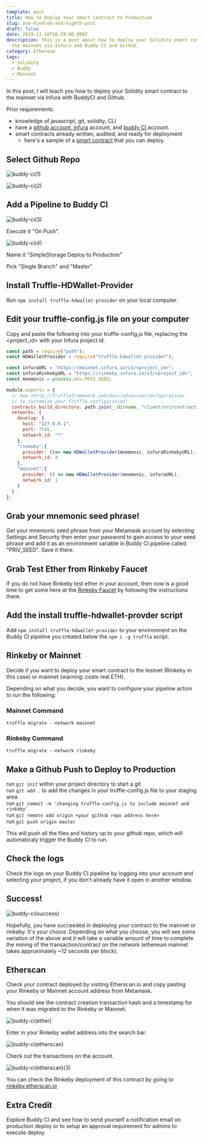 ```yaml
---
template: post
title: How to Deploy Your Smart Contract to Production
slug: one-hundred-and-eighth-post
draft: false
date: 2019-11-10T16:29:00.000Z
description: This is a post about how to deploy your Solidity smart contract to
  the mainnet via Infura and Buddy CI and Github.
category: Ethereum
tags:
  - Solidity
  - Buddy
  - Mainnet
---
```


In this post, I will teach you how to deploy your Solidity smart contract to the mainnet via Infura with BuddyCI and Github. 

Prior requirements: 
  - knowledge of javascript, git, solidity, CLI <br/>
  - have a <a href="https://www.github.com/">github account, <a href="www.infura.io">infura</a> account, and <a href="https://buddy.works/">buddy CI </a> account. <br/>
  - smart contracts already written, audited, and ready for deployment<br/>
      - here's a sample of a <a href="https://github.com/maxgrok/SimpleStorage/">smart contract</a> that you can deploy. <br/>

## Select Github Repo

![buddy-ci(1)](./buddy-ci(1).png)<br/>

![buddy-ci(2)](./buddy-ci(2).png)<br/>

## Add a Pipeline to Buddy CI
![buddy-ci(3)](./buddy-ci(3).png)<br/>

Execute it "On Push". 

![buddy-ci(4)](./buddy-ci(4).png)<br/>

Name it "SimpleStorage Deploy to Production"

Pick "Single Branch" and "Master"

## Install Truffle-HDWallet-Provider

Run `npm install truffle-hdwallet-provider` on your local computer. <br/>

## Edit your truffle-config.js file on your computer

Copy and paste the following into your truffle-config.js file, replacing the <project_id> with your Infura project id. <br/>

```javascript
const path = require("path");
const HDWalletProvider = require("truffle-hdwallet-provider");

const infuraURL = "https://mainnet.infura.io/v3/<project_id>";
const infuraRinkebyURL = "https://rinkeby.infura.io/v3/<project_id>";
const mnemonic = process.env.PRIV_SEED;

module.exports = {
  // See <http://truffleframework.com/docs/advanced/configuration>
  // to customize your Truffle configuration!
  contracts_build_directory: path.join(__dirname, "client/src/contracts"),
  networks: {
    develop: {
      host: "127.0.0.1",
      port: 7545,
      network_id: "*"
    },
    "rinkeby":{
      provider: ()=> new HDWalletProvider(mnemonic, infuraRinkebyURL),
      network_id: 4
    },
    "mainnet":{
      provider: () => new HDWalletProvider(mnemonic, infuraURL),
      network_id: 1
    }
  }
};

```

## Grab your mnemonic seed phrase! 

Get your mnemonic seed phrase from your Metamask account by selecting Settings and Security then enter your password to gain access to your seed phrase and add it as an environment variable in Buddy CI pipeline called "PRIV_SEED". Save it there. 

## Grab Test Ether from Rinkeby Faucet 

If you do not have Rinkeby test ether in your account, then now is a good time to get some here at the <a href="https://faucet.rinkeby.io/">Rinkeby Faucet</a> by following the instructions there. 

## Add the install truffle-hdwallet-provder script

Add `npm install truffle-hdwallet-provider` to your environment on the Buddy CI pipeline you created below the `npm i -g truffle` script. 

## Rinkeby or Mainnet

Decide if you want to deploy your smart contract to the testnet (Rinkeby in this case) or mainnet (warning: costs real ETH). 

Depending on what you decide, you want to configure your pipeline action to run the following: 
### Mainnet Command

`truffle migrate --network mainnet`

### Rinkeby Command

`truffle migrate --network rinkeby`

## Make a Github Push to Deploy to Production

run `git init` within your project directory to start a git <br/>
run `git add .` to add the changes in your truffle-config.js file to your staging area. <br/>
run `git commit -m 'changing truffle-config.js to include mainnet and rinkeby'`<br/>
run `git remote add origin <your github repo address here>`<br/>
run `git push origin master`<br/>

This will push all the files and history up to your github repo, which will automaticaly trigger the Buddy CI to run. 

## Check the logs

Check the logs on your Buddy CI pipeline by logging into your account and selecting your project, if you don't already have it open in another window. 

## Success! 

![buddy-ci(success)](./buddy-ci(success).png)

Hopefully, you have succeeded in deploying your contract to the mainnet or rinkeby. It's your choice. Depending on what you choose, you will see some variation of the above and it will take a variable amount of time to complete the mining of the transaction/contract on the network (ethereum mainnet takes approximately ~12 seconds per block). 

## Etherscan 

Check your contract deployed by visiting Etherscan.io and copy pasting your Rinkeby or Mainnet account address from Metamask. 

You should see the contract creation transaction hash and a timestamp for when it was migrated to the Rinkeby or Mainnet. 

![buddy-ci(ether)](./buddy-ci(etherscan).png)

Enter in your Rinkeby wallet address into the search bar. 

![buddy-ci(etherscan)](./buddy-ci(etherscan)(2).png)

Check out the transactions on the account. 

![buddy-ci(etherscan)(3)](./buddy-ci(etherscan)(3).png)

You can check the Rinkeby deployment of this contract by going to <a href="https://rinkeby.etherscan.io/address/0xA951C2baa16caC2ce1128f6b608F13c164923e37"> rinkeby.etherscan.io</a>

## Extra Credit

Explore Buddy CI and see how to send yourself a notification email on production deploy or to setup an approval requirement for admins to execute deploy. 




